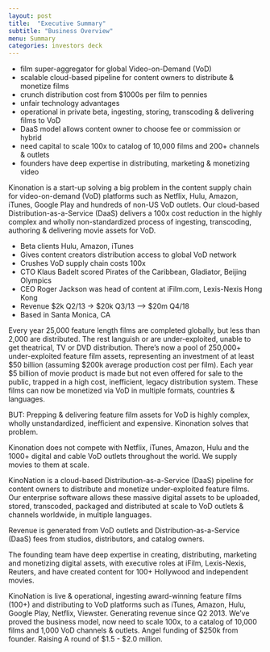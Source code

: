 ```yaml
---
layout: post
title:  "Executive Summary"
subtitle: "Business Overview"
menu: Summary
categories: investors deck
---
```

* film super-aggregator for global Video-on-Demand (VoD)
* scalable cloud-based pipeline for content owners to distribute & monetize films
* crunch distribution cost from $1000s per film to pennies
* unfair technology advantages
* operational in private beta, ingesting, storing, transcoding & delivering films to VoD
* DaaS model allows content owner to choose fee or commission or hybrid
* need capital to scale 100x to catalog of 10,000 films and 200+ channels & outlets
* founders have deep expertise in distributing, marketing & monetizing video

<!--more-->

Kinonation is a start-up solving a big problem in the content supply chain for video-on-demand (VoD) platforms such as Netflix, Hulu, Amazon, iTunes, Google Play and hundreds of non-US VoD outlets. Our cloud-based Distribution-as-a-Service (DaaS) delivers a 100x cost reduction in the highly complex and wholly non-standardized process of ingesting, transcoding, authoring & delivering movie assets for VoD.

* Beta clients Hulu, Amazon, iTunes
* Gives content creators distribution access to global VoD network
* Crushes VoD supply chain costs 100x
* CTO Klaus Badelt scored Pirates of the Caribbean, Gladiator, Beijing Olympics
* CEO Roger Jackson was head of content at iFilm.com, Lexis-Nexis Hong Kong
* Revenue $2k Q2/13 → $20k Q3/13 --> $20m Q4/18
* Based in Santa Monica, CA

Every year 25,000 feature length films are completed globally, but less than 2,000 are distributed. The rest languish or are under-exploited, unable to get theatrical, TV or DVD distribution. There’s now a pool of 250,000+ under-exploited feature film assets, representing an investment of at least $50 billion (assuming $200k average production cost per film). Each year $5 billion of movie product is made but not even offered for sale to the public, trapped in a high cost, inefficient, legacy distribution system. These films can now be monetized via VoD in multiple formats, countries & languages.

BUT: Prepping & delivering feature film assets for VoD is highly complex, wholly unstandardized, inefficient and expensive. Kinonation solves that problem.

Kinonation does not compete with Netflix, iTunes, Amazon, Hulu and the 1000+ digital and cable VoD outlets throughout the world. We supply movies to them at scale.

KinoNation is a cloud-based Distribution-as-a-Service (DaaS) pipeline for content owners to distribute and monetize under-exploited feature films. Our enterprise software allows these massive digital assets to be uploaded, stored, transcoded, packaged and distributed at scale to VoD outlets & channels worldwide, in multiple languages. 

Revenue is generated from VoD outlets and Distribution-as-a-Service (DaaS) fees from studios, distributors, and catalog owners.

The founding team have deep expertise in creating, distributing, marketing and monetizing digital assets, with executive roles at iFilm, Lexis-Nexis, Reuters, and have created content for 100+ Hollywood and independent movies.

KinoNation is live & operational, ingesting award-winning feature films (100+) and distributing to VoD platforms such as iTunes, Amazon, Hulu, Google Play, Netflix, Viewster. Generating revenue since Q2 2013. We’ve proved the business model, now need to scale 100x, to a catalog of 10,000 films and 1,000 VoD channels & outlets. Angel funding of $250k from founder. Raising A round of $1.5 - $2.0 million.
